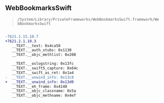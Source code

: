 ## WebBookmarksSwift

> `/System/Library/PrivateFrameworks/WebBookmarksSwift.framework/WebBookmarksSwift`

```diff

-7621.1.15.10.7
+7621.2.1.10.3
   __TEXT.__text: 0x4ca58
   __TEXT.__auth_stubs: 0x1130
   __TEXT.__objc_methlist: 0x200

   __TEXT.__oslogstring: 0x13fc
   __TEXT.__swift5_capture: 0x64c
   __TEXT.__swift_as_ret: 0x1a4
-  __TEXT.__unwind_info: 0x13c8
+  __TEXT.__unwind_info: 0x13d0
   __TEXT.__eh_frame: 0x4140
   __TEXT.__objc_classname: 0x5a
   __TEXT.__objc_methname: 0x4ef

```
